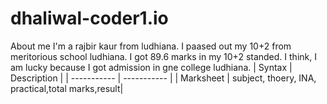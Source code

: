 # dhaliwal-coder1.io
About me
I'm a rajbir kaur from ludhiana. I paased out my 10+2 from meritorious school ludhiana. I got 89.6 marks in my 10+2 standed. I think, I am lucky because I got admission in gne college ludhiana.
| Syntax | Description |
| ----------- | ----------- |
| Marksheet | subject, thoery, INA, practical,total marks,result|

